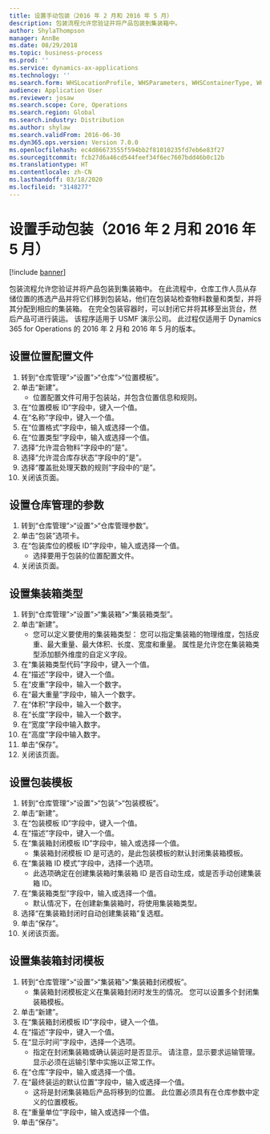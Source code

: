 ```yaml
---
title: 设置手动包装（2016 年 2 月和 2016 年 5 月）
description: 包装流程允许您验证并将产品包装到集装箱中。
author: ShylaThompson
manager: AnnBe
ms.date: 08/29/2018
ms.topic: business-process
ms.prod: ''
ms.service: dynamics-ax-applications
ms.technology: ''
ms.search.form: WHSLocationProfile, WHSParameters, WHSContainerType, WHSPackProfile, WHSCloseContainerProfile, InventLocationIdLookup, UnitOfMeasureLookup
audience: Application User
ms.reviewer: josaw
ms.search.scope: Core, Operations
ms.search.region: Global
ms.search.industry: Distribution
ms.author: shylaw
ms.search.validFrom: 2016-06-30
ms.dyn365.ops.version: Version 7.0.0
ms.openlocfilehash: ec4d86673555f594bb2f81010235fd7eb6e83f27
ms.sourcegitcommit: fcb27d6a46cd544feef34f6ec7607bdd46b0c12b
ms.translationtype: HT
ms.contentlocale: zh-CN
ms.lasthandoff: 03/18/2020
ms.locfileid: "3148277"
---
```

# <a name="set-up-manual-packing-february-2016--may-2016"></a>设置手动包装（2016 年 2 月和 2016 年 5 月）

[!include [banner](../../includes/banner.md)]

包装流程允许您验证并将产品包装到集装箱中。 在此流程中，仓库工作人员从存储位置的拣选产品并将它们移到包装站，他们在包装站检查物料数量和类型，并将其分配到相应的集装箱。 在完全包装容器时，可以封闭它并将其移至出货台，然后产品可进行装运。 该程序适用于 USMF 演示公司。 此过程仅适用于 Dynamics 365 for Operations 的 2016 年 2 月和 2016 年 5 月的版本。


## <a name="set-up-location-profiles"></a>设置位置配置文件
1. 转到“仓库管理”>“设置”>“仓库”>“位置模板”。
2. 单击“新建”。
    * 位置配置文件可用于包装站，并包含位置信息和规则。  
3. 在“位置模板 ID”字段中，键入一个值。
4. 在“名称”字段中，键入一个值。
5. 在“位置格式”字段中，输入或选择一个值。
6. 在“位置类型”字段中，输入或选择一个值。
7. 选择“允许混合物料”字段中的“是”。
8. 选择“允许混合库存状态”字段中的“是”。
9. 选择“覆盖批处理天数的规则”字段中的“是”。
10. 关闭该页面。

## <a name="set-up-warehouse-management-parameters"></a>设置仓库管理的参数 
1. 转到“仓库管理”>“设置”>“仓库管理参数”。
2. 单击“包装”选项卡。
3. 在“包装库位的模板 ID”字段中，输入或选择一个值。
    * 选择要用于包装的位置配置文件。  
4. 关闭该页面。

## <a name="set-up-container-types"></a>设置集装箱类型
1. 转到“仓库管理”>“设置”>“集装箱”>“集装箱类型”。
2. 单击“新建”。
    * 您可以定义要使用的集装箱类型： 您可以指定集装箱的物理维度，包括皮重、最大重量、最大体积、长度、宽度和重量。  属性是允许您在集装箱类型添加额外维度的自定义字段。     
3. 在“集装箱类型代码”字段中，键入一个值。
4. 在“描述”字段中，键入一个值。
5. 在“皮重”字段中，输入一个数字。
6. 在“最大重量”字段中，输入一个数字。
7. 在“体积”字段中，输入一个数字。
8. 在“长度”字段中，输入一个数字。
9. 在“宽度”字段中输入数字。
10. 在“高度”字段中输入数字。
11. 单击“保存”。
12. 关闭该页面。

## <a name="set-up-packing-profiles"></a>设置包装模板
1. 转到“仓库管理”>“设置”>“包装”>“包装模板”。
2. 单击“新建”。
3. 在“包装模板 ID”字段中，键入一个值。
4. 在“描述”字段中，键入一个值。
5. 在“集装箱封闭模板 ID”字段中，输入或选择一个值。
    * 集装箱封闭模板 ID 是可选的，是此包装模板的默认封闭集装箱模板。  
6. 在“集装箱 ID 模式”字段中，选择一个选项。
    * 此选项确定在创建集装箱时集装箱 ID 是否自动生成，或是否手动创建集装箱 ID。  
7. 在“集装箱类型”字段中，输入或选择一个值。
    * 默认情况下，在创建新集装箱时，将使用集装箱类型。  
8. 选择“在集装箱封闭时自动创建集装箱”复选框。
9. 单击“保存”。
10. 关闭该页面。

## <a name="set-up-container-closing-profiles"></a>设置集装箱封闭模板
1. 转到“仓库管理”>“设置”>“集装箱”>“集装箱封闭模板”。
    * 集装箱封闭模板定义在集装箱封闭时发生的情况。 您可以设置多个封闭集装箱模板。       
2. 单击“新建”。
3. 在“集装箱封闭模板 ID”字段中，键入一个值。
4. 在“描述”字段中，键入一个值。
5. 在“显示时间”字段中，选择一个选项。
    * 指定在封闭集装箱或确认装运时是否显示。 请注意，显示要求运输管理。 显示必须在运输引擎中实施以正常工作。  
6. 在“仓库”字段中，输入或选择一个值。
7. 在“最终装运的默认位置”字段中，输入或选择一个值。
    * 这将是封闭集装箱后产品将移到的位置。 此位置必须具有在仓库参数中定义的位置模板。  
8. 在“重量单位”字段中，输入或选择一个值。
9. 单击“保存”。

